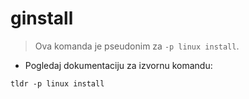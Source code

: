 # ginstall

> Ova komanda je pseudonim za `-p linux install`.

- Pogledaj dokumentaciju za izvornu komandu:

`tldr -p linux install`
